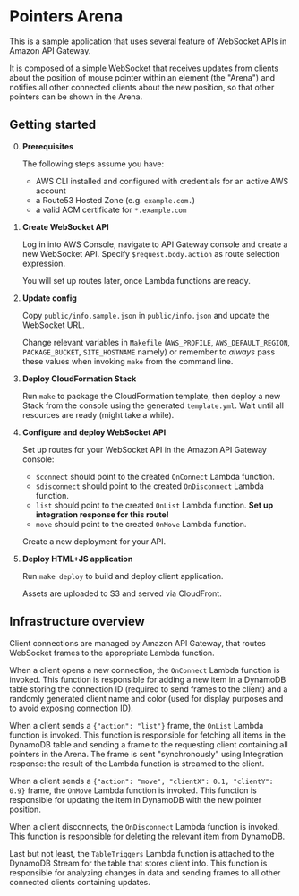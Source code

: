 Pointers Arena
==============

This is a sample application that uses several feature of WebSocket APIs in
Amazon API Gateway.

It is composed of a simple WebSocket that receives updates from clients about
the position of mouse pointer within an element (the "Arena") and notifies all
other connected clients about the new position, so that other pointers can be
shown in the Arena.

Getting started
---------------

0. **Prerequisites**

    The following steps assume you have:

      - AWS CLI installed and configured with credentials for an active AWS account
      - a Route53 Hosted Zone (e.g. `example.com.`)
      - a valid ACM certificate for `*.example.com`

1. **Create WebSocket API**

    Log in into AWS Console, navigate to API Gateway console and create a new
    WebSocket API. Specify `$request.body.action` as route selection expression.

    You will set up routes later, once Lambda functions are ready.

2. **Update config**

    Copy `public/info.sample.json` in `public/info.json` and update the WebSocket URL.

    Change relevant variables in `Makefile` (`AWS_PROFILE`, `AWS_DEFAULT_REGION`,
    `PACKAGE_BUCKET`, `SITE_HOSTNAME` namely) or remember to _always_ pass these
    values when invoking `make` from the command line.

3. **Deploy CloudFormation Stack**

    Run `make` to package the CloudFormation template, then deploy a new Stack from
    the console using the generated `template.yml`. Wait until all resources are
    ready (might take a while).

4. **Configure and deploy WebSocket API**

    Set up routes for your WebSocket API in the Amazon API Gateway console:

      - `$connect` should point to the created `OnConnect` Lambda function.
      - `$disconnect` should point to the created `OnDisconnect` Lambda function.
      - `list` should point to the created `OnList` Lambda function.
        **Set up integration response for this route!**
      - `move` should point to the created `OnMove` Lambda function.

    Create a new deployment for your API.

5. **Deploy HTML+JS application**

    Run `make deploy` to build and deploy client application.

    Assets are uploaded to S3 and served via CloudFront.

Infrastructure overview
-----------------------

Client connections are managed by Amazon API Gateway, that routes WebSocket frames
to the appropriate Lambda function.

When a client opens a new connection, the `OnConnect` Lambda function is invoked.
This function is responsible for adding a new item in a DynamoDB table storing
the connection ID (required to send frames to the client) and a randomly generated
client name and color (used for display purposes and to avoid exposing connection ID).

When a client sends a `{"action": "list"}` frame, the `OnList` Lambda function
is invoked. This function is responsible for fetching all items in the DynamoDB
table and sending a frame to the requesting client containing all pointers in the
Arena. The frame is sent "synchronously" using Integration response: the result
of the Lambda function is streamed to the client.

When a client sends a `{"action": "move", "clientX": 0.1, "clientY": 0.9}` frame,
the `OnMove` Lambda function is invoked. This function is responsible for updating
the item in DynamoDB with the new pointer position.

When a client disconnects, the `OnDisconnect` Lambda function is invoked. This
function is responsible for deleting the relevant item from DynamoDB.

Last but not least, the `TableTriggers` Lambda function is attached to the
DynamoDB Stream for the table that stores client info. This function is responsible
for analyzing changes in data and sending frames to all other connected clients
containing updates.
